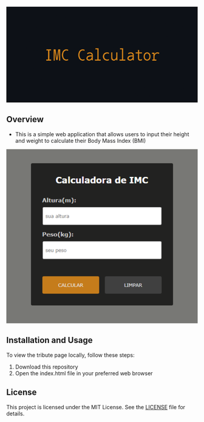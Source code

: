 <p align="center">
  <img src="img/IMC_Calculator_Banner.png" alt="IMC Calculator Banner" />
</p>

## Overview

- This is a simple web application that allows users to input their height and weight to calculate their Body Mass Index (BMI)

<p align="center">
  <img src="img/IMC_Calculator_Image.PNG" alt="IMC Calculator Image" />
</p>

## Installation and Usage

To view the tribute page locally, follow these steps:

1. Download this repository
2. Open the index.html file in your preferred web browser

## License

This project is licensed under the MIT License. See the [LICENSE](LICENSE) file for details.

